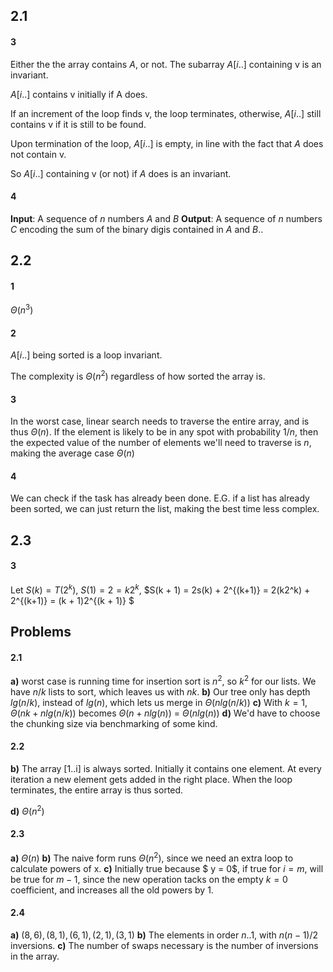 ## 2.1

#### 3
Either the the array contains $A$, or not. The subarray
$A[i..]$ containing v is an invariant.

$A[i..]$ contains v initially if A does.

If an increment of the loop finds v, the loop terminates,
otherwise, $A[i..]$ still contains v if it is still to be found.

Upon termination of the loop, $A[i..]$ is empty, in line with the fact
that $A$ does not contain v.

So $A[i..]$ containing v (or not) if $A$ does is an invariant.

#### 4
**Input**: A sequence of $n$ numbers $A$ and $B$
**Output**: A sequence of $n$ numbers $C$ encoding the sum of the binary digis contained in $A$ and $B$..


## 2.2

#### 1
$\Theta(n^3)$

#### 2
$A[i..]$ being sorted is a loop invariant.

The complexity is $\Theta(n^2)$ regardless of how sorted the array is.

#### 3
In the worst case, linear search needs to traverse the entire array,
and is thus $\Theta(n)$.
If the element is likely to be in any spot with probability $1/n$, then the expected value of the number of elements we'll need to traverse is $n$,
making the average case $\Theta(n)$

#### 4
We can check if the task has already been done. E.G. if a list has already been sorted, we can just return the list, making the best time less complex.



## 2.3

#### 3
Let $S(k) = T(2^k)$, $S(1) = 2 = k2^k$, $S(k + 1) = 2s(k) + 2^{(k+1)}
  = 2(k2^k) + 2^{(k+1)} = (k + 1)2^{(k + 1)}
$

## Problems

#### 2.1

**a)** worst case is running time for insertion sort is $n^2$, so $k^2$ for our lists. We have $n/k$ lists to sort, which leaves us with $nk$.
**b)** Our tree only has depth $lg(n/k)$, instead of $lg(n)$, which lets us merge in $\Theta(n lg(n/k))$
**c)** With $k = 1$, $\Theta(nk + nlg(n/k))$ becomes $\Theta(n + nlg(n))$
  = $\Theta(nlg(n))$
**d)** We'd have to choose the chunking size via benchmarking of some kind.

#### 2.2

**b)** The array [1..i] is always sorted. Initially it contains one element.
        At every iteration a new element gets added in the right place. When the loop terminates, the entire array is thus sorted.

**d)** $\Theta(n^2)$

#### 2.3
**a)** $\Theta(n)$
**b)** The naive form runs $\Theta(n^2)$, since we need an extra loop to calculate powers of x.
**c)** Initially true because $ y = 0$, if true for $i = m$, will be true
        for $m - 1$, since the new operation tacks on the empty $k = 0$ coefficient, and increases all the old powers by 1.

#### 2.4

**a)** $(8, 6), (8, 1), (6, 1), (2, 1), (3, 1)$
**b)** The elements in order $n..1$, with $n(n-1)/2$ inversions.
**c)** The number of swaps necessary is the number of inversions in the array.
